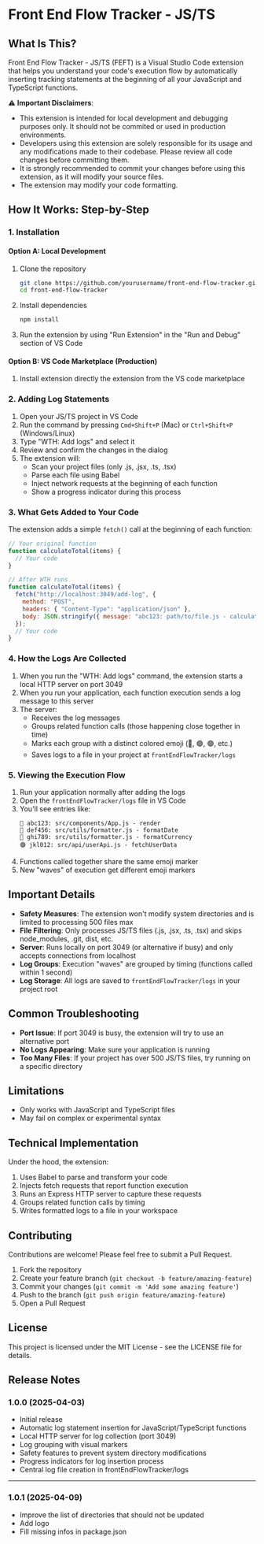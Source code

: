 # Front End Flow Tracker - JS/TS

## What Is This?

Front End Flow Tracker - JS/TS (FEFT) is a Visual Studio Code extension that helps you understand your code's execution flow by automatically inserting tracking statements at the beginning of all your JavaScript and TypeScript functions.

⚠️ **Important Disclaimers**:
- This extension is intended for local development and debugging purposes only. It should not be commited or used in production environments.
- Developers using this extension are solely responsible for its usage and any modifications made to their codebase. Please review all code changes before committing them.
- It is strongly recommended to commit your changes before using this extension, as it will modify your source files.
- The extension may modify your code formatting.

## How It Works: Step-by-Step

### 1. Installation

#### Option A: Local Development

1. Clone the repository
   ```bash
   git clone https://github.com/yourusername/front-end-flow-tracker.git
   cd front-end-flow-tracker
   ```

2. Install dependencies
   ```bash
   npm install
   ```

3. Run the extension by using "Run Extension" in the "Run and Debug" section of VS Code

#### Option B: VS Code Marketplace (Production)

1. Install extension directly the extension from the VS code marketplace 

### 2. Adding Log Statements

1. Open your JS/TS project in VS Code
2. Run the command by pressing `Cmd+Shift+P` (Mac) or `Ctrl+Shift+P` (Windows/Linux)
3. Type "WTH: Add logs" and select it
4. Review and confirm the changes in the dialog
5. The extension will:
   - Scan your project files (only .js, .jsx, .ts, .tsx)
   - Parse each file using Babel
   - Inject network requests at the beginning of each function
   - Show a progress indicator during this process

### 3. What Gets Added to Your Code

The extension adds a simple `fetch()` call at the beginning of each function:

```javascript
// Your original function
function calculateTotal(items) {
  // Your code
}

// After WTH runs
function calculateTotal(items) {
  fetch("http://localhost:3049/add-log", {
    method: "POST",
    headers: { "Content-Type": "application/json" },
    body: JSON.stringify({ message: "abc123: path/to/file.js - calculateTotal" })
  });
  // Your code
}
```

### 4. How the Logs Are Collected

1. When you run the "WTH: Add logs" command, the extension starts a local HTTP server on port 3049
2. When you run your application, each function execution sends a log message to this server
3. The server:
   - Receives the log messages
   - Groups related function calls (those happening close together in time)
   - Marks each group with a distinct colored emoji (🔵, 🟣, 🟢, etc.)
   - Saves logs to a file in your project at `frontEndFlowTracker/logs`

### 5. Viewing the Execution Flow

1. Run your application normally after adding the logs
2. Open the `frontEndFlowTracker/logs` file in VS Code
3. You'll see entries like:
   ```
   🔵 abc123: src/components/App.js - render
   🔵 def456: src/utils/formatter.js - formatDate
   🔵 ghi789: src/utils/formatter.js - formatCurrency
   🟣 jkl012: src/api/userApi.js - fetchUserData
   ```
4. Functions called together share the same emoji marker
5. New "waves" of execution get different emoji markers

## Important Details

- **Safety Measures**: The extension won't modify system directories and is limited to processing 500 files max
- **File Filtering**: Only processes JS/TS files (.js, .jsx, .ts, .tsx) and skips node_modules, .git, dist, etc.
- **Server**: Runs locally on port 3049 (or alternative if busy) and only accepts connections from localhost
- **Log Groups**: Execution "waves" are grouped by timing (functions called within 1 second)
- **Log Storage**: All logs are saved to `frontEndFlowTracker/logs` in your project root

## Common Troubleshooting

- **Port Issue**: If port 3049 is busy, the extension will try to use an alternative port
- **No Logs Appearing**: Make sure your application is running
- **Too Many Files**: If your project has over 500 JS/TS files, try running on a specific directory

## Limitations

- Only works with JavaScript and TypeScript files
- May fail on complex or experimental syntax

## Technical Implementation

Under the hood, the extension:
1. Uses Babel to parse and transform your code
2. Injects fetch requests that report function execution
3. Runs an Express HTTP server to capture these requests
4. Groups related function calls by timing
5. Writes formatted logs to a file in your workspace

## Contributing

Contributions are welcome! Please feel free to submit a Pull Request.

1. Fork the repository
2. Create your feature branch (`git checkout -b feature/amazing-feature`)
3. Commit your changes (`git commit -m 'Add some amazing feature'`)
4. Push to the branch (`git push origin feature/amazing-feature`)
5. Open a Pull Request

## License

This project is licensed under the MIT License - see the LICENSE file for details.

## Release Notes

### 1.0.0 (2025-04-03)

- Initial release
- Automatic log statement insertion for JavaScript/TypeScript functions
- Local HTTP server for log collection (port 3049)
- Log grouping with visual markers
- Safety features to prevent system directory modifications
- Progress indicators for log insertion process
- Central log file creation in frontEndFlowTracker/logs

---
### 1.0.1 (2025-04-09)

- Improve the list of directories that should not be updated
- Add logo
- Fill missing infos in package.json